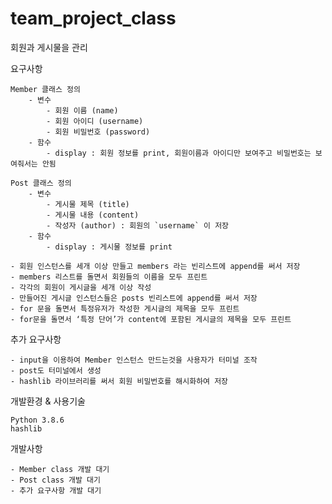 # team_project_class
회원과 게시물을 관리

요구사항

    Member 클래스 정의
        - 변수
            - 회원 이름 (name)
            - 회원 아이디 (username)
            - 회원 비밀번호 (password)
        - 함수
            - display : 회원 정보를 print, 회원이름과 아이디만 보여주고 비밀번호는 보여줘서는 안됨
            
    Post 클래스 정의
        - 변수
            - 게시물 제목 (title)
            - 게시물 내용 (content)
            - 작성자 (author) : 회원의 `username` 이 저장
        - 함수
            - display : 게시물 정보를 print

    - 회원 인스턴스를 세개 이상 만들고 members 라는 빈리스트에 append를 써서 저장
	- members 리스트를 돌면서 회원들의 이름을 모두 프린트
    - 각각의 회원이 게시글을 세개 이상 작성
    - 만들어진 게시글 인스턴스들은 posts 빈리스트에 append를 써서 저장
	- for 문을 돌면서 특정유저가 작성한 게시글의 제목을 모두 프린트
	- for문을 돌면서 ‘특정 단어’가 content에 포함된 게시글의 제목을 모두 프린트


추가 요구사항

    - input을 이용하여 Member 인스턴스 만드는것을 사용자가 터미널 조작
    - post도 터미널에서 생성
    - hashlib 라이브러리를 써서 회원 비밀번호를 해시화하여 저장

개발환경 & 사용기술

    Python 3.8.6
    hashlib

개발사항

	- Member class 개발 대기
	- Post class 개발 대기
	- 추가 요구사항 개발 대기
